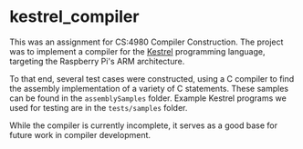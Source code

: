 # kestrel_compiler

This was an assignment for CS:4980 Compiler Construction. The project was to implement a compiler for the [Kestrel](http://homepage.divms.uiowa.edu/~jones/compiler/kestrel/) programming language, targeting the Raspberry Pi's ARM architecture.

To that end, several test cases were constructed, using a C compiler to find the assembly implementation of a variety of C statements. These samples can be found in the `assemblySamples` folder. Example Kestrel programs we used for testing are in the `tests/samples` folder.

While the compiler is currently incomplete, it serves as a good base for future work in compiler development.